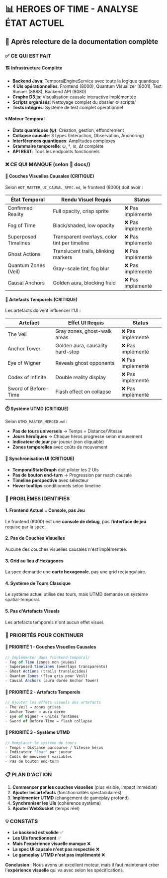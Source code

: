 # 📊 HEROES OF TIME - ANALYSE ÉTAT ACTUEL

## 🎯 Après relecture de la documentation complète

### ✅ CE QUI EST FAIT

#### 🏗️ Infrastructure Complète
- **Backend Java**: TemporalEngineService avec toute la logique quantique
- **4 UIs opérationnelles**: Frontend (8000), Quantum Visualizer (8001), Test Runner (8888), Backend API (8080)
- **Graphe D3.js**: Visualisation causale interactive implémentée
- **Scripts organisés**: Nettoyage complet du dossier ⚙️ scripts/
- **Tests intégrés**: Système de test complet opérationnel

#### 🌀 Moteur Temporal
- **États quantiques (ψ)**: Création, gestion, effondrement
- **Collapse causale**: 3 types (Interaction, Observation, Anchoring)
- **Interférences quantiques**: Amplitudes complexes
- **Grammaire temporelle**: ψ, †, ⊙, Δt complète
- **API REST**: Tous les endpoints fonctionnels

### ❌ CE QUI MANQUE (selon 📖 docs/)

#### 🎨 Couches Visuelles Causales (CRITIQUE)
Selon `HOT_MASTER_UI_CAUSAL_SPEC.md`, le frontend (8000) doit avoir :

| État Temporal | Rendu Visuel Requis | Status |
|---------------|-------------------|---------|
| Confirmed Reality | Full opacity, crisp sprite | ❌ Pas implémenté |
| Fog of Time | Black/shaded, low opacity | ❌ Pas implémenté |
| Superposed Timelines | Transparent overlays, color tint per timeline | ❌ Pas implémenté |
| Ghost Actions | Translucent trails, blinking markers | ❌ Pas implémenté |
| Quantum Zones (Veil) | Gray-scale tint, fog blur | ❌ Pas implémenté |
| Causal Anchors | Golden aura, blocking field | ❌ Pas implémenté |

#### 🪬 Artefacts Temporels (CRITIQUE)
Les artefacts doivent influencer l'UI :

| Artefact | Effet UI Requis | Status |
|----------|----------------|---------|
| The Veil | Gray zones, ghost-walk areas | ❌ Pas implémenté |
| Anchor Tower | Golden aura, causality hard-stop | ❌ Pas implémenté |
| Eye of Wigner | Reveals ghost opponents | ❌ Pas implémenté |
| Codex of Infinite | Double reality display | ❌ Pas implémenté |
| Sword of Before-Time | Flash effect on collapse | ❌ Pas implémenté |

#### ⏱️ Système UTMD (CRITIQUE)
Selon `UTMD_MASTER_MERGED.md` :
- **Pas de tours universels** → Temps = Distance/Vitesse
- **Jours héroïques** → Chaque héros progresse selon mouvement
- **Indicateur de jour** par joueur (non cliquable)
- **Zones temporelles** avec coûts de mouvement

#### 🔄 Synchronisation UI (CRITIQUE)
- **TemporalStateGraph** doit piloter les 2 UIs
- **Pas de bouton end-turn** → Progression par reach causale
- **Timeline perspective** avec sélecteur
- **Hover tooltips** conditionnels selon timeline

### 🚧 PROBLÈMES IDENTIFIÉS

#### 1. Frontend Actuel = Console, pas Jeu
Le frontend (8000) est une **console de debug**, pas l'**interface de jeu** requise par la spec.

#### 2. Pas de Couches Visuelles
Aucune des couches visuelles causales n'est implémentée.

#### 3. Grid au lieu d'Hexagones
La spec demande une **carte hexagonale**, pas une grid rectangulaire.

#### 4. Système de Tours Classique
Le système actuel utilise des tours, mais UTMD demande un système spatial-temporal.

#### 5. Pas d'Artefacts Visuels
Les artefacts temporels n'ont aucun effet visuel.

### 🎯 PRIORITÉS POUR CONTINUER

#### 🥇 PRIORITÉ 1 - Couches Visuelles Causales
```javascript
// Implémenter dans frontend-temporal/
- Fog of Time (zones non jouées)
- Superposed Timelines (overlays transparents)
- Ghost Actions (trails translucides)
- Quantum Zones (flou gris pour Veil)
- Causal Anchors (aura dorée Anchor Tower)
```

#### 🥈 PRIORITÉ 2 - Artefacts Temporels
```javascript
// Ajouter les effets visuels des artefacts
- The Veil → zones grises
- Anchor Tower → aura dorée
- Eye of Wigner → unités fantômes
- Sword of Before-Time → flash collapse
```

#### 🥉 PRIORITÉ 3 - Système UTMD
```javascript
// Remplacer le système de tours
- Temps = Distance parcourue / Vitesse héros
- Indicateur "Jour" par joueur
- Coûts de mouvement variables
- Pas de bouton end-turn
```

### 📋 PLAN D'ACTION

1. **Commencer par les couches visuelles** (plus visible, impact immédiat)
2. **Ajouter les artefacts** (fonctionnalités spectaculaires)
3. **Implémenter UTMD** (changement de gameplay profond)
4. **Synchroniser les UIs** (cohérence système)
5. **Ajouter WebSocket** (temps réel)

### 💡 CONSTATS

- **Le backend est solide** ✅
- **Les UIs fonctionnent** ✅  
- **Mais l'expérience visuelle manque** ❌
- **La spec UI causale n'est pas respectée** ❌
- **Le gameplay UTMD n'est pas implémenté** ❌

**Conclusion** : Nous avons un excellent moteur, mais il faut maintenant créer l'**expérience visuelle** qui va avec selon les spécifications. 